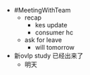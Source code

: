 - #MeetingWithTeam
	- recap
		- kes update
		- consumer hc
	- ask for leave
		- will tomorrow
- 新ovlp study 已经出来了
	- 明天